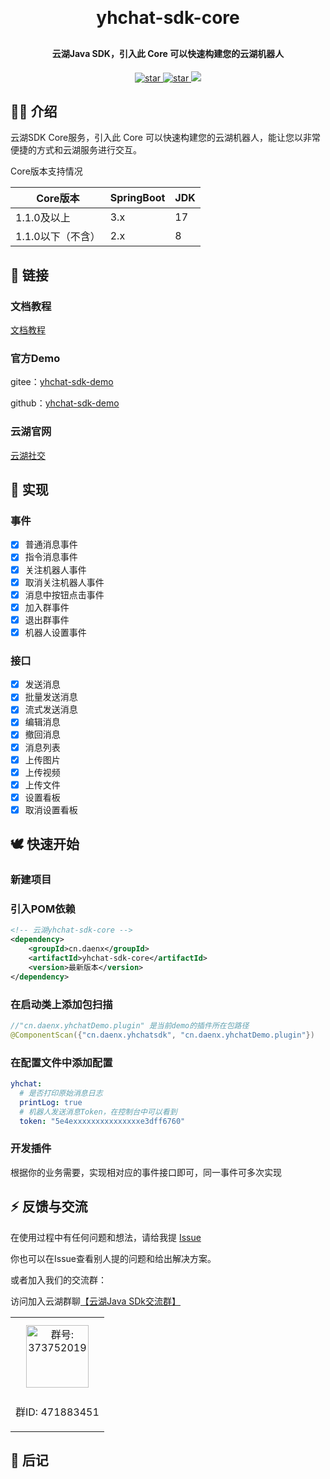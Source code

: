 <h1 align="center" style="margin: 30px 0 30px; font-weight: bold;">yhchat-sdk-core</h1>
<h4 align="center">云湖Java SDK，引入此 Core 可以快速构建您的云湖机器人</h4>
<p align="center">
<a href='https://gitee.com/daenmax/yhchat-sdk-core/stargazers'>
<img src='https://gitee.com/daenmax/yhchat-sdk-core/badge/star.svg?theme=dark' alt='star'>
</a>
<a href='https://github.com/daenmax/yhchat-sdk-core'>
<img src='https://img.shields.io/github/stars/daenmax/yhchat-sdk-core.svg?style=social&label=Stars' alt='star'>
</a>
<a href="https://github.com/daenmax/yhchat-sdk-core">
<img src="https://img.shields.io/badge/version-v1.2.0-brightgreen.svg">
</a>
</p>

## 🐻‍❄️ 介绍

云湖SDK Core服务，引入此 Core 可以快速构建您的云湖机器人，能让您以非常便捷的方式和云湖服务进行交互。

Core版本支持情况

| Core版本      | SpringBoot | JDK |
|-------------|------------|-----|
| 1.1.0及以上    | 3.x        | 17  |
| 1.1.0以下（不含） | 2.x        | 8   |
## 🦊 链接

### 文档教程

[文档教程](https://gitee.com/daenmax/yhchat-sdk-core/wikis)

### 官方Demo

gitee：[yhchat-sdk-demo](https://gitee.com/daenmax/yhchat-sdk-demo)

github：[yhchat-sdk-demo](https://github.com/daenmax/yhchat-sdk-demo)

### 云湖官网

[云湖社交](https://www.yhchat.com/)

## 🦄 实现

### 事件

- [x] 普通消息事件
- [x] 指令消息事件
- [x] 关注机器人事件
- [x] 取消关注机器人事件
- [x] 消息中按钮点击事件
- [x] 加入群事件
- [x] 退出群事件
- [x] 机器人设置事件

### 接口

- [x] 发送消息
- [x] 批量发送消息
- [x] 流式发送消息
- [x] 编辑消息
- [x] 撤回消息
- [x] 消息列表
- [x] 上传图片
- [x] 上传视频
- [x] 上传文件
- [x] 设置看板
- [x] 取消设置看板

## 🕊️ 快速开始

### 新建项目

### 引入POM依赖

```xml
<!-- 云湖yhchat-sdk-core -->
<dependency>
    <groupId>cn.daenx</groupId>
    <artifactId>yhchat-sdk-core</artifactId>
    <version>最新版本</version>
</dependency>
```

### 在启动类上添加包扫描

```java
//"cn.daenx.yhchatDemo.plugin" 是当前demo的插件所在包路径
@ComponentScan({"cn.daenx.yhchatsdk", "cn.daenx.yhchatDemo.plugin"})
```

### 在配置文件中添加配置

```yml
yhchat:
  # 是否打印原始消息日志
  printLog: true
  # 机器人发送消息Token，在控制台中可以看到
  token: "5e4exxxxxxxxxxxxxxxe3dff6760"
```

### 开发插件

根据你的业务需要，实现相对应的事件接口即可，同一事件可多次实现

## ⚡ 反馈与交流

在使用过程中有任何问题和想法，请给我提 [Issue](https://gitee.com/daenmax/yhchat-sdk-core/issues)

你也可以在Issue查看别人提的问题和给出解决方案。

或者加入我们的交流群：

访问加入云湖群聊[【云湖Java SDk交流群】](https://yhfx.jwznb.com/share?key=Y9EOkHcu5KYP&ts=1686711472)


<table>
  <tbody>
    <tr>
      <td align="center" valign="middle">
        <img src="https://img.cdn.apipost.cn/client/user/0/avatar/748dd95d0520f728a75156a010ed837864892dfded51b.png" alt="群号: 373752019" style="width:100px;margin: 10px;">
        <p>群ID: 471883451</p>
      </td>
    </tr>
  </tbody>
</table>

## 🐽 后记

